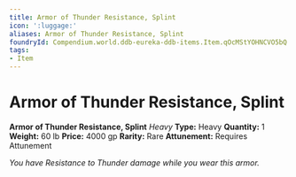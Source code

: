 ```yaml
---
title: Armor of Thunder Resistance, Splint
icon: ':luggage:'
aliases: Armor of Thunder Resistance, Splint
foundryId: Compendium.world.ddb-eureka-ddb-items.Item.qOcMStYOHNCVO5bQ
tags:
- Item
---
```


# Armor of Thunder Resistance, Splint

**Armor of Thunder Resistance, Splint**
_Heavy_
**Type:** Heavy
**Quantity:** 1
**Weight:** 60 lb
**Price:** 4000 gp
**Rarity:** Rare
**Attunement:** Requires Attunement

*You have Resistance to Thunder damage while you wear this armor.*